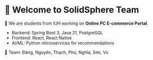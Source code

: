 # 👋 Welcome to SolidSphere Team

🚀 We are students from IUH working on **Online PC E-commerce Portal**.  
- Backend: Spring Boot 3, Java 21, PostgreSQL  
- Frontend: React, React Native  
- AI/ML: Python microservices for recommendations  

📌 Team:  Đăng,  Nguyên, Thạch, Phú, Nghĩa, Sơn, Vũ
